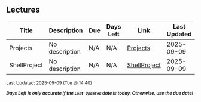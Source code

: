 ## Lectures

| Title | Description | Due | Days Left | Link | Last Updated |
|-------|-------------|-----|-----------|------|---------------|
| Projects | No description | N/A | N/A | [Projects](Projects/) | 2025-09-09 |
| ShellProject | No description | N/A | N/A | [ShellProject](ShellProject/) | 2025-09-09 |

<sup>Last Updated: 2025-09-09 (Tue @ 14:40)</sup>

<sup>***Days Left is only accurate if the `Last Updated` date is today. Otherwise, use the due date!***</sup>